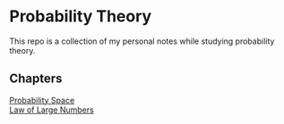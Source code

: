 # Probability Theory
This repo is a collection of my personal notes while studying probability theory.

## Chapters
[Probability Space](Probability-Space.md)  
[Law of Large Numbers](Law-of-Large-Numbers.md)
